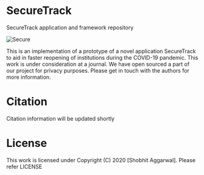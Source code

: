 # SecureTrack
SecureTrack application and framework repository

![Secure](https://github.com/arnabapurk/SecureTrack/blob/main/img/SecureTrackimg.PNG)

This is an implementation of a prototype of a novel application SecureTrack to aid in faster reopening of institutions during the COVID-19 pandemic. This work is under consideration at a journal. We have open sourced a part of our project for privacy purposes. Please get in touch with the authors for more information.

# Citation
Citation information will be updated shortly

# License
This work is licensed under Copyright (C) 2020 [Shobhit Aggarwal]. Please refer LICENSE
